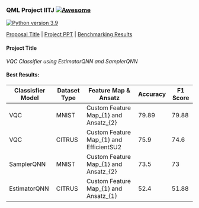 ### QML Project IITJ [![Awesome](https://cdn.rawgit.com/sindresorhus/awesome/d7305f38d29fed78fa85652e3a63e154dd8e8829/media/badge.svg)](https://github.com/sindresorhus/awesome)

[![Python version 3.9](https://img.shields.io/badge/python-v3.9-brightgreen)](https://docs.python.org/3/whatsnew/3.9.html)

[Proposal Title](#project-title) | [Project PPT](src/project-ppt.pptx) | [Benchmarking Results](https://docs.google.com/spreadsheets/d/1X78ytW7T30povPvjhWPSY5MdKlO-EmcXUgmx9DEc0HA/edit?usp=sharing)

                                                      
#### Project Title

*VQC Classifier using EstimatorQNN and SamplerQNN*

#### Best Results:

| Classisfier Model| Dataset Type | Feature Map & Ansatz | Accuracy | F1 Score | 
|------------------|--------------|----------------------|----------|----------|
| VQC | MNIST | Custom Feature Map_{1} and Ansatz_{2} | 79.89 | 79.88 |
| VQC | CITRUS | Custom Feature Map_{1} and EfficientSU2 | 75.9 | 74.6 |
| SamplerQNN | MNIST | Custom Feature Map_{1} and Ansatz_{2} | 73.5 | 73 |
| EstimatorQNN | CITRUS | Custom Feature Map_{1} and Ansatz_{1} | 52.4 | 51.88 |


